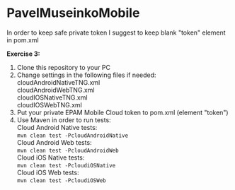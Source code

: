 # PavelMuseinkoMobile

In order to keep safe private token I suggest to keep blank "token" element in pom.xml

**Exercise 3:**
1. Clone this repository to your PC
2. Change settings in the following files if needed:  
cloudAndroidNativeTNG.xml  
cloudAndroidWebTNG.xml  
cloudIOSNativeTNG.xml  
cloudIOSWebTNG.xml  
3. Put your private EPAM Mobile Cloud token to pom.xml (element "token")  
4. Use Maven in order to run tests:   
Cloud Android Native tests:  
`mvn clean test -PcloudAndroidNative`  
Cloud Android Web tests:  
`mvn clean test -PcloudAndroidWeb`  
Cloud iOS Native tests:  
`mvn clean test -PcloudiOSNative`  
Cloud iOS Web tests:  
`mvn clean test -PcloudiOSWeb`